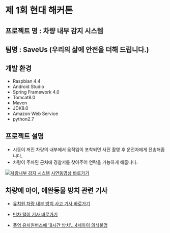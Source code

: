 # 제 1회 현대 해커톤
## 프로젝트 명 : 차량 내부 감지 시스템
## 팀명 : SaveUs (우리의 삶에 안전을 더해 드립니다.)
## 개발 환경 
* Raspbian 4.4 
* Android Studio
* Spring Framework 4.0
* Tomcat8.0
* Maven
* JDK8.0
* Amazon Web Service
* python2.7

## 프로젝트 설명
* 시동이 꺼진 차량의 내부에서 움직임이 포착되면 사진 촬영 후 운전자에게 전송해줍니다.
* 차량이 주차된 근처에 경찰서를 찾아주어 연락을 가능하게 해줍니다.


[![차랑내부 감지 시스템](http://img.youtube.com/vi/2zsidRNUQXA/0.jpg)](https://youtu.be/2zsidRNUQXA)
[시연동영상 바로가기](https://youtu.be/2zsidRNUQXA)


## 차량에 아이, 애완동물 방치 관련 기사
* [유치원 차량 내부 방치 사고 기사 바로가기](http://www.isstime.co.kr/view/?nid=20150910154425664255)

* [빈차 털이 기사 바로가기](http://news.donga.com/3/all/20150917/73687646/1)

* [폭염 유치원버스에 '8시간 방치'…4세아이 의식불명](http://www.yonhapnews.co.kr/bulletin/2016/07/30/0200000000AKR20160730026752054.HTML)

